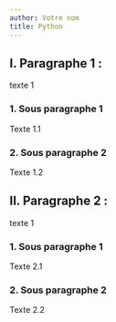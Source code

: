 ```yaml
---
author: Votre nom
title: Python
---
```


## I. Paragraphe 1 : 

texte 1

### 1. Sous paragraphe 1

Texte 1.1

### 2. Sous paragraphe 2

Texte 1.2

## II. Paragraphe 2 : 

texte 1

### 1. Sous paragraphe 1

Texte 2.1

### 2. Sous paragraphe 2

Texte 2.2
